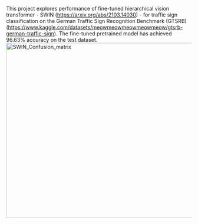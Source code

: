 This project explores performance of fine-tuned hierarchical vision transformer - SWIN (https://arxiv.org/abs/2103.14030) - for traffic sign classification on the German Traffic Sign Recognition Benchmark (GTSRB) (https://www.kaggle.com/datasets/meowmeowmeowmeowmeow/gtsrb-german-traffic-sign). The fine-tuned pretrained model has achieved 96.63% accuracy on the test dataset.
<img width="563" height="475" alt="SWIN_Confusion_matrix" src="https://github.com/user-attachments/assets/aa4a6a21-40a2-408f-8734-a939610208b4" />



